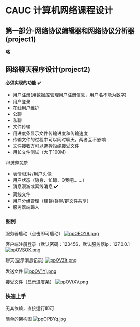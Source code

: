 # CAUC 计算机网络课程设计

## 第一部分-网络协议编辑器和网络协议分析器(project1)
**略**

## 网络聊天程序设计(project2)
**必须实现的功能** ✔️
+ 用户注册(用数据库管理用户注册信息，用户名不能为数字)  
+ 用户登录
+ 在线用户维护  
+ 公聊  
+ 私聊  
+ 文件传输
+ 用进度条显示文件传输进度和传输速度
+ 传输文件的过程中可以同时聊天，两者互不影响
+ 文件接收方可以选择拒绝接受文件
+ 用长文件测试（大于100M）


_可选的功能_
+ 表情/图片/用户头像
+ 用户状态（隐身、忙碌、Q我吧… …）
+ 消息漫游或离线消息 ✔️
+ 离线文件
+ 用户分组管理（建群/群聊/群文件共享）
+ 服务器端踢人

### 图例
服务器启动（点击即可启动）
[![ppOEOY9.png](https://s1.ax1x.com/2023/04/11/ppOEOY9.png)](https://imgse.com/i/ppOEOY9)


客户端注册登录（默认密码：123456，默认服务器ip：127.0.0.1
[![ppOVSOK.png](https://s1.ax1x.com/2023/04/11/ppOVSOK.png)](https://imgse.com/i/ppOVSOK)

聊天(显示消息记录)
[![ppOVZlt.png](https://s1.ax1x.com/2023/04/11/ppOVZlt.png)](https://imgse.com/i/ppOVZlt)

发送文件
[![ppOV1Yj.png](https://s1.ax1x.com/2023/04/11/ppOV1Yj.png)](https://imgse.com/i/ppOV1Yj)

接受文件（显示进度条）
[![ppOVtXV.png](https://s1.ax1x.com/2023/04/11/ppOVtXV.png)](https://imgse.com/i/ppOVtXV)
### 快速上手

无其依赖，直接运行即可


简单的架构图
![ppOPBYq.jpg](https://s1.ax1x.com/2023/04/11/ppOPBYq.jpg)

